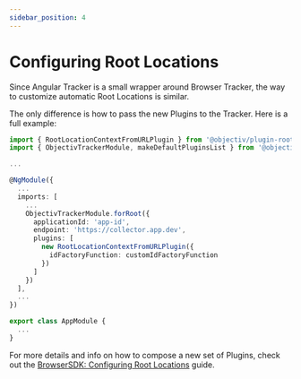 ```yaml
---
sidebar_position: 4
---
```


# Configuring Root Locations

Since Angular Tracker is a small wrapper around Browser Tracker, the way to customize automatic Root Locations is similar.

The only difference is how to pass the new Plugins to the Tracker. Here is a full example:

```ts
import { RootLocationContextFromURLPlugin } from '@objectiv/plugin-root-location-context-from-url';
import { ObjectivTrackerModule, makeDefaultPluginsList } from '@objectiv/tracker-angular';

...

@NgModule({
  ...
  imports: [
    ...
    ObjectivTrackerModule.forRoot({
      applicationId: 'app-id',
      endpoint: 'https://collector.app.dev',
      plugins: [
        new RootLocationContextFromURLPlugin({
          idFactoryFunction: customIdFactoryFunction
        })
      ]
    })
  ],
  ...
})

export class AppModule {
  ...
}
```

For more details and info on how to compose a new set of Plugins, check out the [BrowserSDK: Configuring Root Locations](/tracking/browser/how-to-guides/configuring-root-locations.md) guide.
